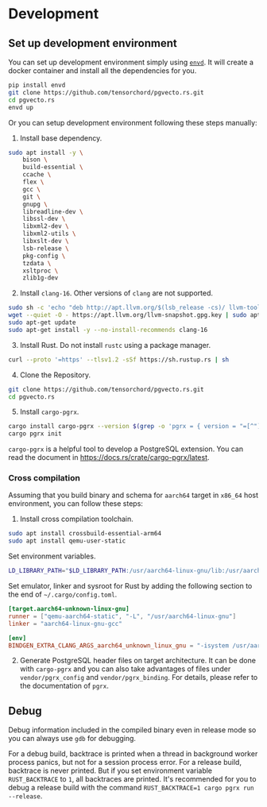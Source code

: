 # Development

## Set up development environment

You can set up development environment simply using [`envd`](https://github.com/tensorchord/envd). It will create a docker container and install all the dependencies for you.

```sh
pip install envd
git clone https://github.com/tensorchord/pgvecto.rs.git
cd pgvecto.rs
envd up
```

Or you can setup development environment following these steps manually:

1. Install base dependency.

```sh
sudo apt install -y \
    bison \
    build-essential \
    ccache \
    flex \
    gcc \
    git \
    gnupg \
    libreadline-dev \
    libssl-dev \
    libxml2-dev \
    libxml2-utils \
    libxslt-dev \
    lsb-release \
    pkg-config \
    tzdata \
    xsltproc \
    zlib1g-dev
```

2. Install `clang-16`. Other versions of `clang` are not supported.

```sh
sudo sh -c 'echo "deb http://apt.llvm.org/$(lsb_release -cs)/ llvm-toolchain-$(lsb_release -cs)-16 main" >> /etc/apt/sources.list'
wget --quiet -O - https://apt.llvm.org/llvm-snapshot.gpg.key | sudo apt-key add -
sudo apt-get update
sudo apt-get install -y --no-install-recommends clang-16
```

3. Install Rust. Do not install `rustc` using a package manager.

```sh
curl --proto '=https' --tlsv1.2 -sSf https://sh.rustup.rs | sh
```

4. Clone the Repository.

```sh
git clone https://github.com/tensorchord/pgvecto.rs.git
cd pgvecto.rs
```

5. Install `cargo-pgrx`.

```sh
cargo install cargo-pgrx --version $(grep -o 'pgrx = { version = "=[^"]*' Cargo.toml | cut -d = -f 4)
cargo pgrx init
```

`cargo-pgrx` is a helpful tool to develop a PostgreSQL extension. You can read the document in https://docs.rs/crate/cargo-pgrx/latest.

### Cross compilation

Assuming that you build binary and schema for `aarch64` target in `x86_64` host environment, you can follow these steps:

1. Install cross compilation toolchain.

```sh
sudo apt install crossbuild-essential-arm64
sudo apt install qemu-user-static
```

Set environment variables.

```sh
LD_LIBRARY_PATH="$LD_LIBRARY_PATH:/usr/aarch64-linux-gnu/lib:/usr/aarch64-linux-gnu/lib64"
```

Set emulator, linker and sysroot for Rust by adding the following section to the end of `~/.cargo/config.toml`.

```toml
[target.aarch64-unknown-linux-gnu]
runner = ["qemu-aarch64-static", "-L", "/usr/aarch64-linux-gnu"]
linker = "aarch64-linux-gnu-gcc"

[env]
BINDGEN_EXTRA_CLANG_ARGS_aarch64_unknown_linux_gnu = "-isystem /usr/aarch64-linux-gnu/include/ -ccc-gcc-name aarch64-linux-gnu-gcc"
```

2. Generate PostgreSQL header files on target architecture. It can be done with `cargo-pgrx` and you can also take advantages of files under `vendor/pgrx_config` and `vendor/pgrx_binding`. For details, please refer to the documentation of `pgrx`.

## Debug

Debug information included in the compiled binary even in release mode so you can always use `gdb` for debugging.

For a debug build, backtrace is printed when a thread in background worker process panics, but not for a session process error. For a release build, backtrace is never printed. But if you set environment variable `RUST_BACKTRACE` to `1`, all backtraces are printed. It's recommended for you to debug a release build with the command `RUST_BACKTRACE=1 cargo pgrx run --release`.

